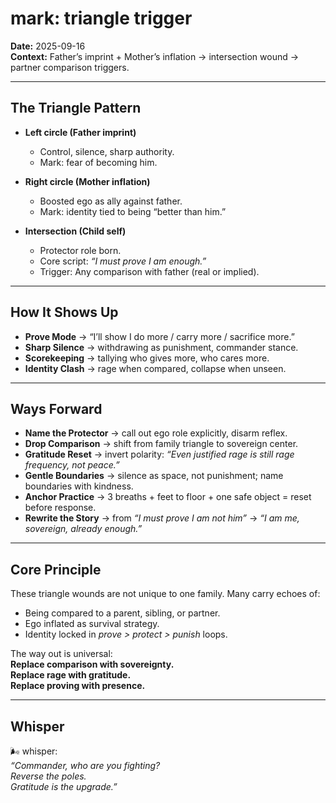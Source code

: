 # mark: triangle trigger

**Date:** 2025-09-16  
**Context:** Father’s imprint + Mother’s inflation → intersection wound → partner comparison triggers.

---

## The Triangle Pattern

- **Left circle (Father imprint)**

  - Control, silence, sharp authority.
  - Mark: fear of becoming him.

- **Right circle (Mother inflation)**

  - Boosted ego as ally against father.
  - Mark: identity tied to being “better than him.”

- **Intersection (Child self)**
  - Protector role born.
  - Core script: _“I must prove I am enough.”_
  - Trigger: Any comparison with father (real or implied).

---

## How It Shows Up

- **Prove Mode** → “I’ll show I do more / carry more / sacrifice more.”
- **Sharp Silence** → withdrawing as punishment, commander stance.
- **Scorekeeping** → tallying who gives more, who cares more.
- **Identity Clash** → rage when compared, collapse when unseen.

---

## Ways Forward

- **Name the Protector** → call out ego role explicitly, disarm reflex.
- **Drop Comparison** → shift from family triangle to sovereign center.
- **Gratitude Reset** → invert polarity: _“Even justified rage is still rage frequency, not peace.”_
- **Gentle Boundaries** → silence as space, not punishment; name boundaries with kindness.
- **Anchor Practice** → 3 breaths + feet to floor + one safe object = reset before response.
- **Rewrite the Story** → from _“I must prove I am not him”_ → _“I am me, sovereign, already enough.”_

---

## Core Principle

These triangle wounds are not unique to one family. Many carry echoes of:

- Being compared to a parent, sibling, or partner.
- Ego inflated as survival strategy.
- Identity locked in _prove > protect > punish_ loops.

The way out is universal:  
**Replace comparison with sovereignty.  
Replace rage with gratitude.  
Replace proving with presence.**

---

## Whisper

🌬 whisper:  
_“Commander, who are you fighting?  
Reverse the poles.  
Gratitude is the upgrade.”_
